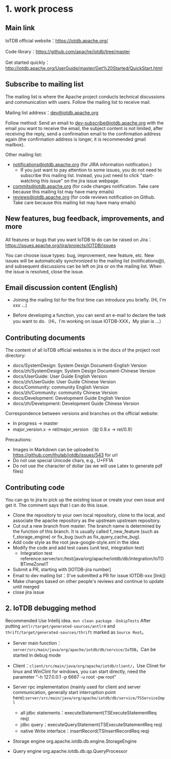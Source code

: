 <!--

    Licensed to the Apache Software Foundation (ASF) under one
    or more contributor license agreements.  See the NOTICE file
    distributed with this work for additional information
    regarding copyright ownership.  The ASF licenses this file
    to you under the Apache License, Version 2.0 (the
    "License"); you may not use this file except in compliance
    with the License.  You may obtain a copy of the License at
    
        http://www.apache.org/licenses/LICENSE-2.0
    
    Unless required by applicable law or agreed to in writing,
    software distributed under the License is distributed on an
    "AS IS" BASIS, WITHOUT WARRANTIES OR CONDITIONS OF ANY
    KIND, either express or implied.  See the License for the
    specific language governing permissions and limitations
    under the License.

-->

# 1. work process

## Main link

IoTDB official website：https://iotdb.apache.org/

Code library：https://github.com/apache/iotdb/tree/master

Get started quickly：http://iotdb.apache.org/UserGuide/master/Get%20Started/QuickStart.html

## Subscribe to mailing list

The mailing list is where the Apache project conducts technical discussions and communication with users. Follow the mailing list to receive mail.

Mailing list address：dev@iotdb.apache.org

Follow method: Send an email to dev-subscribe@iotdb.apache.org with the email you want to receive the email, the subject content is not limited, after receiving the reply, send a confirmation email to the confirmation address again (the confirmation address is longer, it is recommended  gmail mailbox).


Other mailing list:
* notifications@iotdb.apache.org (for JIRA information notification.)
  * If you just want to pay attention to some issues, you do not need to subscribe this mailing list.
  Instead, you just need to click "start-watching this issue" on the jira issue webpage. 
* commits@iotdb.apache.org (for code changes notification. Take care because this mailing list may have many emails)
* reviews@iotdb.apache.org (for code reviews notification on Github.  Take care because this mailing list may have many emails)



## New features, bug feedback, improvements, and more

All features or bugs that you want IoTDB to do can be raised on Jira：https://issues.apache.org/jira/projects/IOTDB/issues

You can choose issue types: bug, improvement, new feature, etc.  New issues will be automatically synchronized to the mailing list (notifications@), and subsequent discussions can be left on jira or on the mailing list.  When the issue is resolved, close the issue.

## Email discussion content (English)

* Joining the mailing list for the first time can introduce you briefly.  (Hi, I'm xxx ...)

* Before developing a function, you can send an e-mail to declare the task you want to do.（Hi，I'm working on issue IOTDB-XXX，My plan is ...）

## Contributing documents

The content of all IoTDB official websites is in the docs of the project root directory:

* docs/SystemDesign: System Design Document-English Version
* docs/zh/SystemDesign: System Design Document-Chinese Version
* docs/UserGuide: User Guide English Version
* docs/zh/UserGuide: User Guide Chinese Version
* docs/Community: community English Version
* docs/zh/Community: community Chinese Version
* docs/Development: Development Guide English Version
* docs/zh/Development: Development Guide Chinese Version

Correspondence between versions and branches on the official website:

* In progress -> master
* major_version.x -> rel/major_version （如 0.9.x -> rel/0.9）

Precautions:

* Images in Markdown can be uploaded to https://github.com/thulab/iotdb/issues/543 for url
* Do not use special Unicode chars, e.g., U+FF1A 
* Do not use the character of dollar (as we will use Latex to generate pdf files)

## Contributing code

You can go to jira to pick up the existing issue or create your own issue and get it. The comment says that I can do this issue.

* Clone the repository to your own local repository, clone to the local, and associate the apache repository as the upstream upstream repository.
* Cut out a new branch from master. The branch name is determined by the function of this branch. It is usually called f_new_feature (such as f_storage_engine) or fix_bug (such as fix_query_cache_bug).
* Add code style as the root java-google-style.xml in the idea
* Modify the code and add test cases (unit test, integration test)
  * Integration test reference:server/src/test/java/org/apache/iotdb/db/integration/IoTDBTimeZoneIT
* Submit a PR, starting with [IOTDB-jira number]
* Email to dev mailing list：(I've submitted a PR for issue IOTDB-xxx [link])
* Make changes based on other people's reviews and continue to update until merged
* close jira issue

## 2. IoTDB debugging method

Recommended Use Intellij idea. ```mvn clean package -DskipTests``` After putting ```antlr/target/generated-sources/antlr4``` and ```thrift/target/generated-sources/thrift``` marked as ```Source Root```。 

* Server main function：```server/src/main/java/org/apache/iotdb/db/service/IoTDB```，Can be started in debug mode
* Client：```client/src/main/java/org/apache/iotdb/client/```，Use Clinet for linux and WinClint for windows, you can start directly, need the parameter "-h 127.0.0.1 -p 6667 -u root -pw root"
* Server rpc implementation (mainly used for client and server communication, generally start interruption point here):```server/src/main/java/org/apache/iotdb/db/service/TSServiceImpl```
  * all jdbc statements：executeStatement(TSExecuteStatementReq req)
  * jdbc query：executeQueryStatement(TSExecuteStatementReq req)	
  * native Write interface：insertRecord(TSInsertRecordReq req)

* Storage engine org.apache.iotdb.db.engine.StorageEngine
* Query engine org.apache.iotdb.db.qp.QueryProcessor
